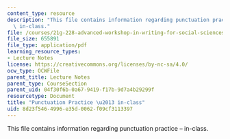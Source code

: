 ```yaml
---
content_type: resource
description: "This file contains information regarding punctuation practice \u2013\
  \ in-class."
file: /courses/21g-228-advanced-workshop-in-writing-for-social-sciences-and-architecture-els-spring-2007/8d23f5464996e35d0062f09cf3113397_MIT21G.228S07_sent_types.pdf
file_size: 655891
file_type: application/pdf
learning_resource_types:
- Lecture Notes
license: https://creativecommons.org/licenses/by-nc-sa/4.0/
ocw_type: OCWFile
parent_title: Lecture Notes
parent_type: CourseSection
parent_uid: 04f30f6b-0a67-9419-f17b-9d7a4b29299f
resourcetype: Document
title: "Punctuation Practice \u2013 in-class"
uid: 8d23f546-4996-e35d-0062-f09cf3113397
---
```

This file contains information regarding punctuation practice – in-class.